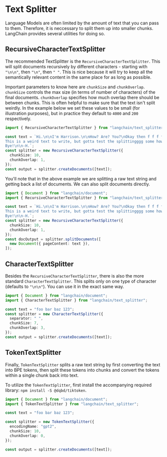 # Text Splitter

Language Models are often limited by the amount of text that you can pass to them. Therefore, it is neccessary to split them up into smaller chunks. LangChain provides several utilities for doing so.

## RecursiveCharacterTextSplitter

The recommended TextSplitter is the `RecursiveCharacterTextSplitter`. This will split documents recursively by different characters - starting with `"\n\n"`, then `"\n"`, then `" "`. This is nice because it will try to keep all the semantically relevant content in the same place for as long as possible.

Important parameters to know here are `chunkSize` and `chunkOverlap`. `chunkSize` controls the max size (in terms of number of characters) of the final documents. `chunkOverlap` specifies how much overlap there should be between chunks. This is often helpful to make sure that the text isn't split weirdly. In the example below we set these values to be small (for illustration purposes), but in practice they default to `4000` and `200` respectively.

```typescript
import { RecursiveCharacterTextSplitter } from "langchain/text_splitter";

const text = `Hi.\n\nI'm Harrison.\n\nHow? Are? You?\nOkay then f f f f.
This is a weird text to write, but gotta test the splittingggg some how.\n\n
Bye!\n\n-H.`;
const splitter = new RecursiveCharacterTextSplitter({
  chunkSize: 10,
  chunkOverlap: 1,
});
const output = splitter.createDocuments([text]);
```

You'll note that in the above example we are splitting a raw text string and getting back a list of documents. We can also split documents directly.

```typescript
import { Document } from "langchain/document";
import { RecursiveCharacterTextSplitter } from "langchain/text_splitter";

const text = `Hi.\n\nI'm Harrison.\n\nHow? Are? You?\nOkay then f f f f.
This is a weird text to write, but gotta test the splittingggg some how.\n\n
Bye!\n\n-H.`;
const splitter = new RecursiveCharacterTextSplitter({
  chunkSize: 10,
  chunkOverlap: 1,
});
const docOutput = splitter.splitDocuments([
  new Document({ pageContent: text }),
]);
```

## CharacterTextSplitter

Besides the `RecursiveCharacterTextSplitter`, there is also the more standard `CharacterTextSplitter`. This splits only on one type of character (defaults to `"\n\n"`). You can use it in the exact same way.

```typescript
import { Document } from "langchain/document";
import { CharacterTextSplitter } from "langchain/text_splitter";

const text = "foo bar baz 123";
const splitter = new CharacterTextSplitter({
  separator: " ",
  chunkSize: 7,
  chunkOverlap: 3,
});
const output = splitter.createDocuments([text]);
```

## TokenTextSplitter

Finally, `TokenTextSplitter` splits a raw text string by first converting the text into BPE tokens, then split these tokens into chunks and convert the tokens within a single chunk back into text.

To utilize the `TokenTextSplitter`, first install the accompanying required library: `npm install -S @dqbd/tiktoken`.

```typescript
import { Document } from "langchain/document";
import { TokenTextSplitter } from "langchain/text_splitter";

const text = "foo bar baz 123";

const splitter = new TokenTextSplitter({
  encodingName: "gpt2",
  chunkSize: 10,
  chunkOverlap: 0,
});

const output = splitter.createDocuments([text]);
```

